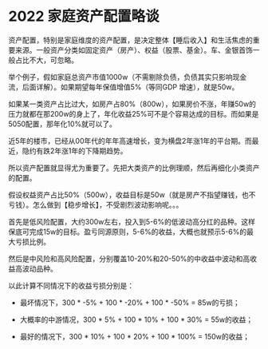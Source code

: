 # 2022  家庭资产配置略谈


资产配置，特别是家庭维度的资产配置，是决定整体【睡后收入】和生活焦虑的重要来源。一般资产分类如固定资产（房产）、权益（股票、基金）。车、金银首饰一般占比不大，可忽略。


举个例子，假如家庭总资产市值1000w（不需剔除负债，负债其实只影响现金流，后面详解）。如果期望每年保值增值5%（等同GDP 增速），就是50w。


如果某一类资产占比过大，如房产占80%（800w），如果房价不涨，年赚50w的压力就都在那200w的身上了，年化收益25%可不是个容易达成的目标。而如果是5050配置，那年化10%就可以了。


近5年的楼市，已经从00年代的年年高速增长，变为横盘2年涨1年的平台期。而最近，隐约有跌2年涨1年的下降期趋势。


所以资产配置就显得尤为重要了。先把大类资产的比例理顺，然后再细化小类资产的配置。


假设权益资产占比50%（500w），收益目标是50w（就是房产不指望赚钱，也不亏钱）。怎么做到【稳步增长】，不受剧烈波动影响呢。。。


首先是低风险配置，大约300w左右，投入到5-6%的低波动高分红的品种。这样保底可完成15w的目标。盈亏同源原则，5-6%的收益，大概也就预示5-6%的最大亏损比例。


然后是中风险和高风险配置，分别覆盖10-20%和20-50%的中收益中波动和高收益高波动品种。


以此计算不同情况下的收益亏损分别是：

* 最坏情况下，300 * -5% + 100 * -20% + 100 * -50% = 85w的亏损；


* 大概率的中游情况，300 * 5% + 100 * 10% + 100 * 30% = 55w的收益；


* 最好的情况下，300 * 10% + 100 * 20% + 100 * 100% = 150w的收益；
